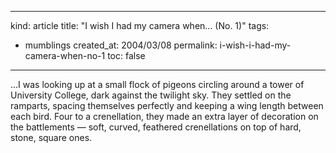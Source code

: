 -----
kind: article
title: "I wish I had my camera when... (No. 1)"
tags:
- mumblings
created_at: 2004/03/08
permalink: i-wish-i-had-my-camera-when-no-1
toc: false
-----

<p>...I was looking up at a small flock of pigeons circling around a tower of University College, dark against the twilight sky. They settled on the ramparts, spacing themselves perfectly and keeping a wing length between each bird. Four to a crenellation, they made an extra layer of decoration on the battlements &mdash; soft, curved, feathered crenellations on top of hard, stone, square ones.</p>


